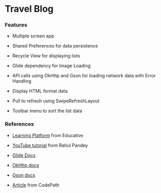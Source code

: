 # Travel Blog

### Features

- Multiple screen app

- Shared Preferences for data persistence

- Recycle View for displaying lists

- Glide dependency for Image Loading

- API calls using OkHttp and Gson for loading network data with Error Handling

- Display HTML format data

- Pull to refresh using SwipeRefreshLayout

- Toolbar menu to sort the list data

### References

- [Learning Platform](https://www.educative.io/courses/modern-android-app-development-kotlin) from Educative

- [YouTube tutorial](https://www.youtube.com/watch?v=NW1j8DSqMtI&t=18s&ab_channel=RahulPandey) from Rahul Pandey

- [Glide Docs](https://bumptech.github.io/glide/doc/download-setup.html)

- [OkHttp docs](https://square.github.io/okhttp/)

- [Gson docs](https://github.com/google/gson)

- [Article](https://guides.codepath.com/android/implementing-pull-to-refresh-guide) from CodePath